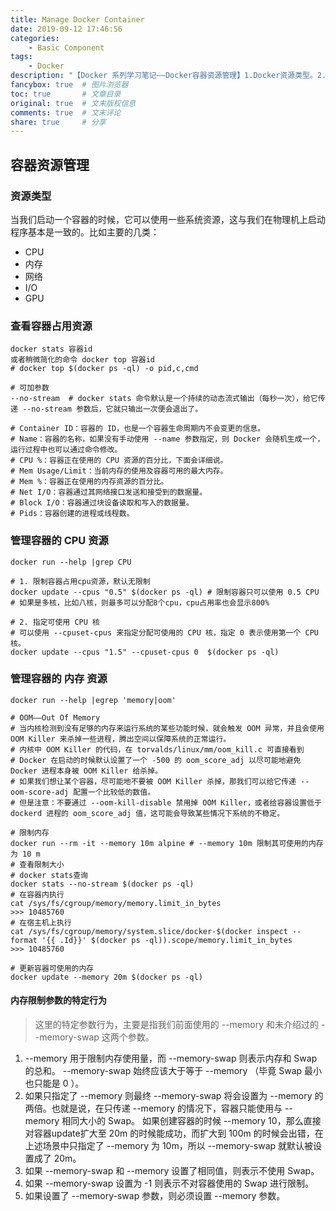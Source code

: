 ```yaml
---
title: Manage Docker Container
date: 2019-09-12 17:46:56
categories:
    - Basic Component
tags:
    - Docker
description: "【Docker 系列学习笔记——Docker容器资源管理】1.Docker资源类型。2.如何查看容器占用资源多少。3.如何管理CPU资源。4.如何管理内存资源"
fancybox: true  # 图片浏览器
toc: true       # 文章目录
original: true  # 文末版权信息 
comments: true  # 文末评论
share: true     # 分享
---
```



## 容器资源管理
### 资源类型
当我们启动一个容器的时候，它可以使用一些系统资源，这与我们在物理机上启动程序基本是一致的。比如主要的几类：
* CPU
* 内存
* 网络
* I/O
* GPU
### 查看容器占用资源
```
docker stats 容器id
或者稍微简化的命令 docker top 容器id
# docker top $(docker ps -ql) -o pid,c,cmd  

# 可加参数
--no-stream  # docker stats 命令默认是一个持续的动态流式输出（每秒一次），给它传递 --no-stream 参数后，它就只输出一次便会退出了。

# Container ID：容器的 ID，也是一个容器生命周期内不会变更的信息。
# Name：容器的名称，如果没有手动使用 --name 参数指定，则 Docker 会随机生成一个，运行过程中也可以通过命令修改。
# CPU %：容器正在使用的 CPU 资源的百分比，下面会详细说。
# Mem Usage/Limit：当前内存的使用及容器可用的最大内存。
# Mem %：容器正在使用的内存资源的百分比。
# Net I/O：容器通过其网络接口发送和接受到的数据量。
# Block I/O：容器通过块设备读取和写入的数据量。
# Pids：容器创建的进程或线程数。
```
### 管理容器的 CPU 资源
```
docker run --help |grep CPU

# 1. 限制容器占用cpu资源，默认无限制
docker update --cpus "0.5" $(docker ps -ql) # 限制容器只可以使用 0.5 CPU
# 如果是多核，比如八核，则最多可以分配8个cpu，cpu占用率也会显示800%

# 2. 指定可使用 CPU 核
# 可以使用 --cpuset-cpus 来指定分配可使用的 CPU 核，指定 0 表示使用第一个 CPU 核。
docker update --cpus "1.5" --cpuset-cpus 0  $(docker ps -ql)
```
### 管理容器的 内存 资源
```
docker run --help |egrep 'memory|oom'

# OOM——Out Of Memory
# 当内核检测到没有足够的内存来运行系统的某些功能时候，就会触发 OOM 异常，并且会使用 OOM Killer 来杀掉一些进程，腾出空间以保障系统的正常运行。
# 内核中 OOM Killer 的代码，在 torvalds/linux/mm/oom_kill.c 可直接看到
# Docker 在启动的时候默认设置了一个 -500 的 oom_score_adj 以尽可能地避免 Docker 进程本身被 OOM Killer 给杀掉。
# 如果我们想让某个容器，尽可能地不要被 OOM Killer 杀掉，那我们可以给它传递 --oom-score-adj 配置一个比较低的数值。
# 但是注意：不要通过 --oom-kill-disable 禁用掉 OOM Killer，或者给容器设置低于 dockerd 进程的 oom_score_adj 值，这可能会导致某些情况下系统的不稳定。

# 限制内存
docker run --rm -it --memory 10m alpine # --memory 10m 限制其可使用的内存为 10 m
# 查看限制大小
# docker stats查询
docker stats --no-stream $(docker ps -ql)
# 在容器内执行
cat /sys/fs/cgroup/memory/memory.limit_in_bytes 
>>> 10485760
# 在宿主机上执行
cat /sys/fs/cgroup/memory/system.slice/docker-$(docker inspect --format '{{ .Id}}' $(docker ps -ql)).scope/memory.limit_in_bytes
>>> 10485760

# 更新容器可使用的内存
docker update --memory 20m $(docker ps -ql)
```
#### 内存限制参数的特定行为
> 这里的特定参数行为，主要是指我们前面使用的 --memory 和未介绍过的 --memory-swap 这两个参数。
1. --memory 用于限制内存使用量，而 --memory-swap 则表示内存和 Swap 的总和。
--memory-swap 始终应该大于等于 --memory （毕竟 Swap 最小也只能是 0 ）。
2. 如果只指定了 --memory 则最终 --memory-swap 将会设置为 --memory 的两倍。也就是说，在只传递 --memory 的情况下，容器只能使用与 --memory 相同大小的 Swap。
如果创建容器的时候 --memory 10，那么直接对容器update扩大至 20m 的时候能成功，而扩大到 100m 的时候会出错，在上述场景中只指定了 --memory 为 10m，所以 --memory-swap 就默认被设置成了 20m。
3. 如果 --memory-swap 和 --memory 设置了相同值，则表示不使用 Swap。
4. 如果 --memory-swap 设置为 -1 则表示不对容器使用的 Swap 进行限制。
5. 如果设置了 --memory-swap 参数，则必须设置 --memory 参数。
